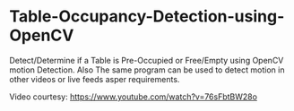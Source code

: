 # Table-Occupancy-Detection-using-OpenCV
Detect/Determine if a Table is Pre-Occupied or Free/Empty using OpenCV motion Detection. Also The same program can be used to detect motion in other videos or live feeds asper requirements.

Video courtesy:
https://www.youtube.com/watch?v=76sFbtBW28o


